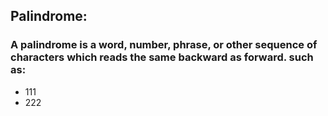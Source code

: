 ## Palindrome:
### A palindrome is a word, number, phrase, or other sequence of characters which reads the same backward as forward. such as: 
- 111
- 222
